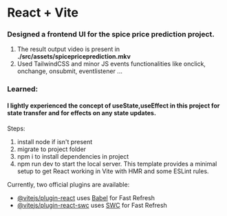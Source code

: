 # React + Vite
<h3>Designed a frontend UI for the spice price prediction project.</h3>
<ol>
<li> The result output video is present in <b>./src/assets/spicepriceprediction.mkv</b></li>
<li> Used TailwindCSS and minor JS events functionalities like onclick, onchange, onsubmit, eventlistener ...</li>
</ol>
<h3><b>Learned:</b></h3>
<h4>I lightly experienced the concept of useState,useEffect in this project for state transfer and for effects on any state updates.</h4>

Steps: 
1. install node if isn't present
2. migrate to project folder
3. npm i to install dependencies in project
4. npm run dev to start the local server.
This template provides a minimal setup to get React working in Vite with HMR and some ESLint rules.

Currently, two official plugins are available:

- [@vitejs/plugin-react](https://github.com/vitejs/vite-plugin-react/blob/main/packages/plugin-react/README.md) uses [Babel](https://babeljs.io/) for Fast Refresh
- [@vitejs/plugin-react-swc](https://github.com/vitejs/vite-plugin-react-swc) uses [SWC](https://swc.rs/) for Fast Refresh
